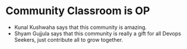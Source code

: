 # Community Classroom is OP

- Kunal Kushwaha says that this community is amazing.
- Shyam Gujjula says that this community is really a gift for all Devops Seekers, just contribute all to grow together.

